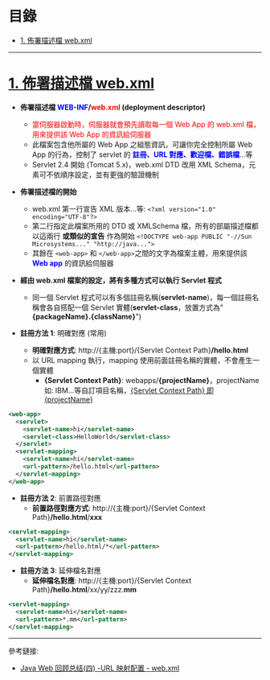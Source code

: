<h1 id="top">目錄</h1>

- [1. 佈署描述檔 web.xml](#s1)

---

# <a id='s1' class='md-title' href='#top'>1. 佈署描述檔 web.xml</a>

- **佈署描述檔 <span style='color:blue;'>WEB-INF</span>/<span style='color:red;'>web.xml</span> (deployment descriptor)**

  - <span style='color:red;'>當伺服器啟動時，伺服器就會預先讀取每一個 Web App 的 web.xml 檔，用來提供該 Web App 的資訊給伺服器</span>
  - 此檔案包含他所屬的 Web App 之組態資訊，可讓你完全控制所屬 Web App 的行為，控制了 servlet 的 **<span style='color:blue;'>註冊、URL 對應、歡迎檔、錯誤檔</span>**...等
  - Servlet 2.4 開始 (Tomcat 5.x)，web.xml DTD 改用 XML Schema，元素可不依順序設定，並有更強的驗證機制

- **佈署描述檔的開始**

  - web.xml 第一行宣告 XML 版本...等: `<?xml version="1.0" encoding="UTF-8"?>`
  - 第二行指定此檔案所用的 DTD 或 XMLSchema 檔，所有的部屬描述檔都以這兩行 **或類似的宣告** 作為開始 `<!DOCTYPE web-app PUBLIC "-//Sun Microsystems..." "http://java...">`
  - 其餘在 `<web-app>` 和 `</web-app>`之間的文字為檔案主體，用來提供該 **<span style='color:blue;'>Web app</span>** 的資訊給伺服器

- **經由 web.xml 檔案的設定，將有多種方式可以執行 Servlet 程式**

  - 同一個 Servlet 程式可以有多個註冊名稱(**servlet-name**)，每一個註冊名稱會各自搭配一個 Servlet 實體(**servlet-class**，放置方式為"**{packageName}.{className}**")

- **註冊方法 1**: 明確對應 (常用)
  - **明確對應方式**:
    http://{主機:port}/{Servlet Context Path}**/hello.html**
  - 以 URL mapping 執行，mapping 使用前面註冊名稱的實體，不會產生一個實體
    - **{Servlet Context Path}**: webapps/**{projectName}**，projectName 如: IBM...等自訂項目名稱，<u>{Servlet Context Path} 即 {projectName}</u>

```xml
<web-app>
  <servlet>
    <servlet-name>hi</servlet-name>
    <servlet-class>HelloWorld</servlet-class>
  </servlet>
  <servlet-mapping>
    <servlet-name>hi</servlet-name>
    <url-pattern>/hello.html</url-pattern>
  </servlet-mapping>
</web-app>
```

- **註冊方法 2**: 前置路徑對應
  - **前置路徑對應方式**: http://{主機:port}/{Servlet Context Path}**/hello.html**/**xxx**

```xml
<servlet-mapping>
  <servlet-name>hi</servlet-name>
  <url-pattern>/hello.html/*</url-pattern>
</servlet-mapping>
```

- **註冊方法 3**: 延伸檔名對應
  - **延伸檔名對應**: http://{主機:port}/{Servlet Context Path}**/hello.html**/xx/yy/zzz.**mm**

```xml
<servlet-mapping>
  <servlet-name>hi</servlet-name>
  <url-pattern>*.mm</url-pattern>
</servlet-mapping>
```

---

參考鏈接:

- [Java Web 回顾总结(四) -URL 映射配置 - web.xml](https://blog.csdn.net/lendq/article/details/79528236)
